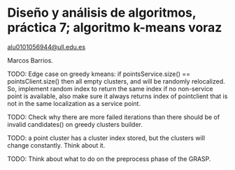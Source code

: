 # Diseño y análisis de algoritmos, práctica 7; algoritmo k-means voraz

alu0101056944@ull.edu.es

Marcos Barrios.

TODO: Edge case on greedy kmeans: if pointsService.size() == pointsClient.size() then all empty clusters, and will be randomly relocalized. So, implement random index to return the same index if no non-service point is available, also make sure it always returns index of pointclient that is not in the same localization as a service point.

TODO: Check why there are more failed iterations than there should be of invalid candidates() on greedy clusters builder.

TODO: a point cluster has a cluster index stored, but the clusters will change constantly. Think about it.

TODO: Think about what to do on the preprocess phase of the GRASP.